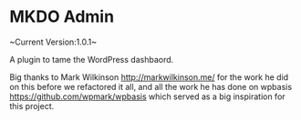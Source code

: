 MKDO Admin
==========

~Current Version:1.0.1~

A plugin to tame the WordPress dashbaord. 

Big thanks to Mark Wilkinson http://markwilkinson.me/ for the work he did on this before we refactored it all, and all the work he has done on wpbasis https://github.com/wpmark/wpbasis which served as a big inspiration for this project.
